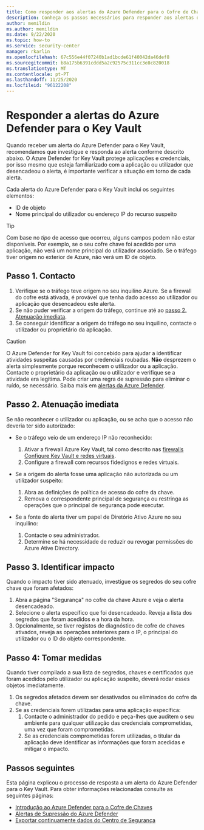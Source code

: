 ```yaml
---
title: Como responder aos alertas do Azure Defender para o Cofre de Chaves
description: Conheça os passos necessários para responder aos alertas do Azure Defender para o Key Vault.
author: memildin
ms.author: memildin
ms.date: 9/22/2020
ms.topic: how-to
ms.service: security-center
manager: rkarlin
ms.openlocfilehash: 67c556e44f07240b1ad1bcde61f40042da46def8
ms.sourcegitcommit: b8a175b6391cddd5a2c92575c311cc3e8c820018
ms.translationtype: MT
ms.contentlocale: pt-PT
ms.lasthandoff: 11/25/2020
ms.locfileid: "96122208"
---
```

# <a name="respond-to-azure-defender-for-key-vault-alerts"></a>Responder a alertas do Azure Defender para o Key Vault
Quando receber um alerta do Azure Defender para o Key Vault, recomendamos que investigue e responda ao alerta conforme descrito abaixo. O Azure Defender for Key Vault protege aplicações e credenciais, por isso mesmo que esteja familiarizado com a aplicação ou utilizador que desencadeou o alerta, é importante verificar a situação em torno de cada alerta.  

Cada alerta do Azure Defender para o Key Vault inclui os seguintes elementos:

- ID de objeto
- Nome principal do utilizador ou endereço IP do recurso suspeito

> [!TIP]
> Com base no *tipo* de acesso que ocorreu, alguns campos podem não estar disponíveis. Por exemplo, se o seu cofre chave foi acedido por uma aplicação, não verá um nome principal do utilizador associado. Se o tráfego tiver origem no exterior de Azure, não verá um ID de objeto.

## <a name="step-1-contact"></a>Passo 1. Contacto

1. Verifique se o tráfego teve origem no seu inquilino Azure. Se a firewall do cofre está ativada, é provável que tenha dado acesso ao utilizador ou aplicação que desencadeou este alerta.
1. Se não puder verificar a origem do tráfego, continue até ao [passo 2. Atenuação imediata](#step-2-immediate-mitigation).
1. Se conseguir identificar a origem do tráfego no seu inquilino, contacte o utilizador ou proprietário da aplicação. 

> [!CAUTION]
> O Azure Defender for Key Vault foi concebido para ajudar a identificar atividades suspeitas causadas por credenciais roubadas. **Não** desprezem o alerta simplesmente porque reconhecem o utilizador ou a aplicação. Contacte o proprietário da aplicação ou o utilizador e verifique se a atividade era legítima. Pode criar uma regra de supressão para eliminar o ruído, se necessário. Saiba mais em [alertas da Azure Defender](alerts-suppression-rules.md).


## <a name="step-2-immediate-mitigation"></a>Passo 2. Atenuação imediata 
Se não reconhecer o utilizador ou aplicação, ou se acha que o acesso não deveria ter sido autorizado:

- Se o tráfego veio de um endereço IP não reconhecido:
    1. Ativar a firewall Azure Key Vault, tal como descrito nas [firewalls Configure Key Vault e redes virtuais](../key-vault/general/network-security.md).
    1. Configure a firewall com recursos fidedignos e redes virtuais.

- Se a origem do alerta fosse uma aplicação não autorizada ou um utilizador suspeito:
    1. Abra as definições de política de acesso do cofre da chave.
    1. Remova o correspondente principal de segurança ou restringa as operações que o principal de segurança pode executar.  

- Se a fonte do alerta tiver um papel de Diretório Ativo Azure no seu inquilino:
    1. Contacte o seu administrador.
    1. Determine se há necessidade de reduzir ou revogar permissões do Azure Ative Directory.

## <a name="step-3-identify-impact"></a>Passo 3. Identificar impacto 
Quando o impacto tiver sido atenuado, investigue os segredos do seu cofre chave que foram afetados:
1. Abra a página "Segurança" no cofre da chave Azure e veja o alerta desencadeado.
1. Selecione o alerta específico que foi desencadeado.
    Reveja a lista dos segredos que foram acedidos e a hora da hora.
1. Opcionalmente, se tiver registos de diagnóstico de cofre de chaves ativados, reveja as operações anteriores para o IP, o principal do utilizador ou o ID do objeto correspondente.  

## <a name="step-4-take-action"></a>Passo 4: Tomar medidas 
Quando tiver compilado a sua lista de segredos, chaves e certificados que foram acedidos pelo utilizador ou aplicação suspeito, deverá rodar esses objetos imediatamente.

1. Os segredos afetados devem ser desativados ou eliminados do cofre da chave.
1. Se as credenciais forem utilizadas para uma aplicação específica:
    1. Contacte o administrador do pedido e peça-lhes que auditem o seu ambiente para qualquer utilização das credenciais comprometidas, uma vez que foram comprometidas.
    1. Se as credenciais comprometidas forem utilizadas, o titular da aplicação deve identificar as informações que foram acedidas e mitigar o impacto.


## <a name="next-steps"></a>Passos seguintes

Esta página explicou o processo de resposta a um alerta do Azure Defender para o Key Vault. Para obter informações relacionadas consulte as seguintes páginas:

- [Introdução ao Azure Defender para o Cofre de Chaves](defender-for-key-vault-introduction.md)
- [Alertas de Supressão do Azure Defender](alerts-suppression-rules.md)
- [Exportar continuamente dados do Centro de Segurança](continuous-export.md)